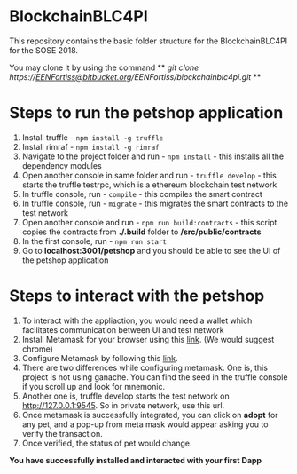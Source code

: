 # BlockchainBLC4PI
This repository contains the basic folder structure for the BlockchainBLC4PI for the SOSE 2018.

You may clone it by using the command ** *git clone https://EENFortiss@bitbucket.org/EENFortiss/blockchainblc4pi.git* **

# Steps to run the petshop application
1. Install truffle - `npm install -g truffle`
2. Install rimraf - `npm install -g rimraf`
3. Navigate to the project folder and run - `npm install` - this installs all the dependency modules
4. Open another console in same folder and run - `truffle develop` - this starts the truffle testrpc, which is a ethereum blockchain test network
5. In truffle console, run - `compile` - this compiles the smart contract
6. In truffle console, run - `migrate` - this migrates the smart contracts to the test network
7. Open another console and run - `npm run build:contracts` - this script copies the contracts from **./.build** folder to **/src/public/contracts**  
8. In the first console, run - `npm run start`
9. Go to **localhost:3001/petshop** and you should be able to see the UI of the petshop application

# Steps to interact with the petshop
1. To interact with the appliaction, you would need a wallet which facilitates communication between UI and test network
2. Install Metamask for your browser using this [link](https://metamask.io/). (We would suggest chrome) 
3. Configure Metamask by following this [link](http://truffleframework.com/tutorials/pet-shop#installing-and-configuring-metamask).
4. There are two differences while configuring metamask. One is, this project is not using ganache. You can find the seed in the truffle console if you scroll up and look for mnemonic.
5. Another one is, truffle develop starts the test network on http://127.0.0.1:9545. So in private network, use this url.
6. Once metamask is successfully integrated, you can click on **adopt** for any pet, and a pop-up from meta mask would appear asking you to verify the transaction.
7. Once verified, the status of pet would change.

**You have successfully installed and interacted with your first Dapp**
